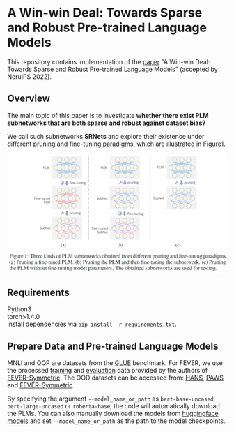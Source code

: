 # A Win-win Deal: Towards Sparse and Robust Pre-trained Language Models

This repository contains implementation of the [paper](https://arxiv.org/abs/2204.11218) "A Win-win Deal: Towards Sparse and Robust Pre-trained Language Models" (accepted by NeruIPS 2022).

## Overview
The main topic of this paper is to investigate **whether there exist PLM subnetworks that are both sparse and robust against dataset bias?**

We call such subnetworks **SRNets** and explore their existence under different pruning and fine-tuning paradigms, which are illustrated in Figure1.

![](./figures/prune-finetune-paradigms.jpg)


## Requirements
Python3 <br />
torch>1.4.0 <br />
install dependencies via `pip install -r requirements.txt`.


## Prepare Data and Pre-trained Language Models
MNLI and QQP are datasets from the [GLUE](https://gluebenchmark.com/) benchmark. For FEVER, we use the processed [training](https://www.dropbox.com/s/v1a0depfg7jp90f/fever.train.jsonl) and [evaluation](https://www.dropbox.com/s/bdwf46sa2gcuf6j/fever.dev.jsonl) data provided by the authors of [FEVER-Symmetric](https://github.com/TalSchuster/FeverSymmetric). The OOD datasets can be accessed from: [HANS](https://github.com/tommccoy1/hans), [PAWS](https://github.com/google-research-datasets/paws) and [FEVER-Symmetric](https://github.com/TalSchuster/FeverSymmetric).

By specifying the argument `--model_name_or_path` as `bert-base-uncased`, `bert-large-uncased` or `roberta-base`, the code will automatically download the PLMs. You can also manually download the models from [huggingface models](https://huggingface.co/models) and set `--model_name_or_path` as the path to the model checkpoints.
